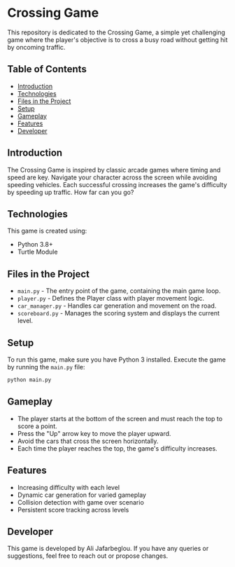# Crossing Game

This repository is dedicated to the Crossing Game, a simple yet challenging game where the player's objective is to cross a busy road without getting hit by oncoming traffic.

## Table of Contents

- [Introduction](#introduction)
- [Technologies](#technologies)
- [Files in the Project](#files-in-the-project)
- [Setup](#setup)
- [Gameplay](#gameplay)
- [Features](#features)
- [Developer](#developer)

## Introduction

The Crossing Game is inspired by classic arcade games where timing and speed are key. Navigate your character across the screen while avoiding speeding vehicles. Each successful crossing increases the game's difficulty by speeding up traffic. How far can you go?

## Technologies

This game is created using:
- Python 3.8+
- Turtle Module

## Files in the Project

- `main.py` - The entry point of the game, containing the main game loop.
- `player.py` - Defines the Player class with player movement logic.
- `car_manager.py` - Handles car generation and movement on the road.
- `scoreboard.py` - Manages the scoring system and displays the current level.

## Setup

To run this game, make sure you have Python 3 installed. Execute the game by running the `main.py` file:

```bash
python main.py
```

## Gameplay

- The player starts at the bottom of the screen and must reach the top to score a point.
- Press the "Up" arrow key to move the player upward.
- Avoid the cars that cross the screen horizontally.
- Each time the player reaches the top, the game's difficulty increases.

## Features

- Increasing difficulty with each level
- Dynamic car generation for varied gameplay
- Collision detection with game over scenario
- Persistent score tracking across levels

## Developer

This game is developed by Ali Jafarbeglou. If you have any queries or suggestions, feel free to reach out or propose changes.

